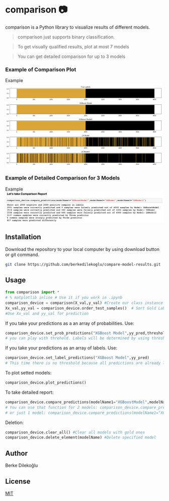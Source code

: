 # comparison :camera:

comparison is a Python library to visualize results of different models.

> comparison just supports binary classification.

> To get visually qualified results, plot at most 7 models

> You can get detailed comparison for up to 3 models

### Example of Comparison Plot
Example
<kbd>
![Alt text](https://github.com/berkedilekoglu/compare-model-results/blob/main/example-images/plot_example.png)
</kbd>

### Example of Detailed Comparison for 3 Models
Example
<kbd>
![Alt text](https://github.com/berkedilekoglu/compare-model-results/blob/main/example-images/report_example.png)
</kbd>

## Installation

Download the repository to your local computer by using download button or git command.

```bash
git clone https://github.com/berkedilekoglu/compare-model-results.git
```

## Usage

```python
from comparison import *
# % matplotlib inline # Use it if you work in .ipynb 
comparison_device = comparison(X_val,y_val) #Create our class instance
Xx_val,yy_val = comparison_device.order_test_samples()  # Sort Gold Labels! 
#Use Xx_val and yy_val for prediction
```
If you take your predictions as a an array of probabilities. Use:
```python
comparison_device.set_prob_predictions("XGBoost Model",yy_pred,threshold=0.5)
# you can play with threhold. Labels will be determined by using threshold. Default is 0.5
```
If you take your predictions as an array of labels. Use:
```python
comparison_device.set_label_predictions("XGBoost Model",yy_pred) 
# This time there is no threshold because all predictions are already labeled!
```

To plot setted models:
```python
comparison_device.plot_predictions()
```
To take detailed report:
```python
comparison_device.compare_predictions(modelName1="XGBoostModel",modelName2="LRModel",modelName3="LRModel2") #To get comparison report of 3 models
# You can use that function for 2 models: comparison_device.compare_predictions(modelName1="XGBoostModel",modelName2="LRModel")
# or just 1 model: comparison_device.compare_predictions(modelName1="XGBoostModel")
```

Deletion:
```python
comparison_device.clear_all() #Clear all models with gold ones
comparison_device.delete_element(modelName) #Delete specified model
```

## Author
Berke Dilekoğlu

## License
[MIT](https://choosealicense.com/licenses/mit/)
